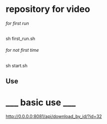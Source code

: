 repository for video
===============

###### for first run 
sh first_run.sh


###### for not first time 

sh start.sh


## Use

___ basic use ___
===============

http://0.0.0.0:8081/api/download_by_id/?id=32







